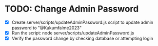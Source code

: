 # TODO: Change Admin Password

- [x] Create server/scripts/updateAdminPassword.js script to update admin password to "@Kukumfalme2023"
- [x] Run the script: node server/scripts/updateAdminPassword.js
- [x] Verify the password change by checking database or attempting login
